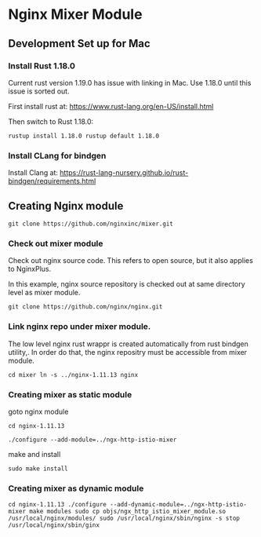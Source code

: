 # Nginx Mixer Module

## Development Set up for Mac


### Install Rust 1.18.0

Current rust version 1.19.0 has issue with linking in Mac.  Use 1.18.0 until this issue is sorted out.

First install rust at:  https://www.rust-lang.org/en-US/install.html

Then switch to Rust 1.18.0:

`rustup install 1.18.0
rustup default 1.18.0`

### Install CLang for bindgen

Install Clang at: https://rust-lang-nursery.github.io/rust-bindgen/requirements.html


## Creating Nginx module
`git clone https://github.com/nginxinc/mixer.git`


### Check out mixer module

Check out nginx source code.  This refers to open source, but it also applies to NginxPlus.

In this example, nginx source repository is checked out at same directory level as mixer module.

`git clone https://github.com/nginx/nginx.git`

###  Link nginx repo under mixer module.

The low level nginx rust wrappr is created automatically from rust bindgen utility,.  In order do that,
the nginx repositry must be accessible from mixer module.

`cd mixer
ln -s ../nginx-1.11.13 nginx`

### Creating mixer as static module

goto nginx module

`cd nginx-1.11.13`


`./configure --add-module=../ngx-http-istio-mixer`

make and install

`sudo make install`

### Creating mixer as dynamic module

`cd nginx-1.11.13
./configure --add-dynamic-module=../ngx-http-istio-mixer
make modules
sudo cp objs/ngx_http_istio_mixer_module.so /usr/local/nginx/modules/
sudo /usr/local/nginx/sbin/nginx -s stop
/usr/local/nginx/sbin/ginx
`


